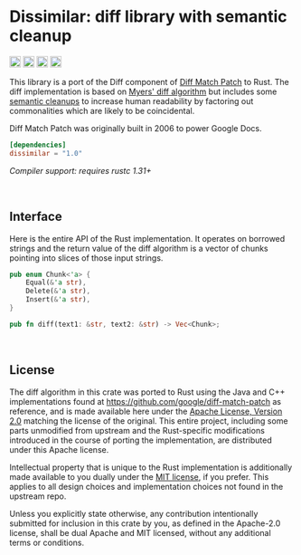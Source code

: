Dissimilar: diff library with semantic cleanup
==============================================

[<img alt="github" src="https://img.shields.io/badge/github-dtolnay/dissimilar-8da0cb?style=for-the-badge&labelColor=555555&logo=github" height="20">](https://github.com/dtolnay/dissimilar)
[<img alt="crates.io" src="https://img.shields.io/crates/v/dissimilar.svg?style=for-the-badge&color=fc8d62&logo=rust" height="20">](https://crates.io/crates/dissimilar)
[<img alt="docs.rs" src="https://img.shields.io/badge/docs.rs-dissimilar-66c2a5?style=for-the-badge&labelColor=555555&logo=docs.rs" height="20">](https://docs.rs/dissimilar)
[<img alt="build status" src="https://img.shields.io/github/workflow/status/dtolnay/dissimilar/CI/master?style=for-the-badge" height="20">](https://github.com/dtolnay/dissimilar/actions?query=branch%3Amaster)

This library is a port of the Diff component of [Diff Match Patch] to Rust. The
diff implementation is based on [Myers' diff algorithm] but includes some
[semantic cleanups] to increase human readability by factoring out commonalities
which are likely to be coincidental.

Diff Match Patch was originally built in 2006 to power Google Docs.

[Diff Match Patch]: https://github.com/google/diff-match-patch
[Myers' diff algorithm]: https://neil.fraser.name/writing/diff/myers.pdf
[semantic cleanups]: https://neil.fraser.name/writing/diff/

```toml
[dependencies]
dissimilar = "1.0"
```

*Compiler support: requires rustc 1.31+*

<br>

## Interface

Here is the entire API of the Rust implementation. It operates on borrowed
strings and the return value of the diff algorithm is a vector of chunks
pointing into slices of those input strings.

```rust
pub enum Chunk<'a> {
    Equal(&'a str),
    Delete(&'a str),
    Insert(&'a str),
}

pub fn diff(text1: &str, text2: &str) -> Vec<Chunk>;
```

<br>

## License

The diff algorithm in this crate was ported to Rust using the Java and C++
implementations found at <https://github.com/google/diff-match-patch> as
reference, and is made available here under the <a href="LICENSE-APACHE">Apache
License, Version 2.0</a> matching the license of the original. This entire
project, including some parts unmodified from upstream and the Rust-specific
modifications introduced in the course of porting the implementation, are
distributed under this Apache license.

Intellectual property that is unique to the Rust implementation is additionally
made available to you dually under the <a href="LICENSE-MIT">MIT license</a>, if
you prefer. This applies to all design choices and implementation choices not
found in the upstream repo.

Unless you explicitly state otherwise, any contribution intentionally submitted
for inclusion in this crate by you, as defined in the Apache-2.0 license, shall
be dual Apache and MIT licensed, without any additional terms or conditions.
